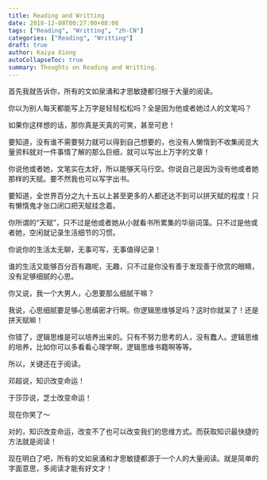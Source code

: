 ```yaml
---
title: Reading and Writting
date: 2018-12-08T00:27:00+08:00
tags: ["Reading", "Writting", "zh-CN"]
categories: ["Reading", "Writting"]
draft: true 
author: Kaiya Xiong
autoCollapseToc: true
summary: Thoughts on Reading and Writting.
---
```


首先我就告诉你，所有的文如泉涌和才思敏捷都归根于大量的阅读。

你以为别人每天都能写上万字是轻轻松松吗？全是因为他或者她过人的文笔吗？

如果你这样想的话，那你真是天真的可笑，甚至可悲！

要知道，没有谁不需要努力就可以得到自己想要的，也没有人懒惰到不收集阅览大量资料就对一件事情了解的那么巨细，就可以写出上万字的文章！

你说他或者她，文笔实在太好，所以能够天马行空。你说自己是因为没有他或者她那样的天赋。要不然我也可以写字出书。

要知道，全世界百分之九十五以上甚至更多的人都还达不到可以拼天赋的程度！只有懒惰鬼才张口闭口把天赋挂念着。

你所谓的“天赋”，只不过是他或者她从小就看书所累集的华丽词藻。只不过是他或者她，空闲就记录生活细节的习惯。

你说你的生活太无聊，无事可写，无事值得记录！

谁的生活又能够百分百有趣呢，无趣，只不过是你没有善于发现善于欣赏的眼睛，没有足够细腻的心思。

你又说，我一个大男人，心思要那么细腻干嘛？

我说，心思细腻要足够心思缜密才行啊。你逻辑思维够足吗？这时你就呆了！还是拼天赋嘛！

你错了，逻辑思维是可以培养出来的。只有不努力思考的人，没有蠢人。逻辑思维的培养，比如你可以多看看心理学啊，逻辑思维书籍啊等等。

所以，关键还在于阅读。

邓超说，知识改变命运！

于莎莎说，芝士改变命运！

现在你笑了～

对的，知识改变命运，改变不了也可以改变我们的思维方式。而获取知识最快捷的方法就是阅读！

现在明白了吧，所有的文如泉涌和才思敏捷都源于一个人的大量阅读。就是简单的字面意思，多阅读才能有好文才！ 

 

 

